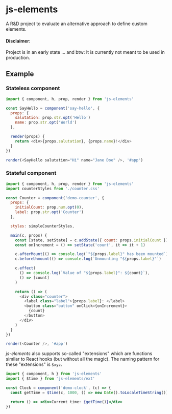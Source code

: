 # js-elements

A R&D project to evaluate an alternative approach to define custom elements.

#### Disclaimer:

Project is in an early state ...
and btw: It is currently not meant to be used in production.

## Example

### Stateless component

```js
import { component, h, prop, render } from 'js-elements'

const SayHello = component('say-hello', {
  props: {
    salutation: prop.str.opt('Hello')
    name: prop.str.opt('World')
  },

  render(props) {
    return <div>{props.salutation}, {props.name}!</div>
  }
})

render(<SayHello salutation="Hi" name="Jane Doe" />, '#app')
```

### Stateful component

```js
import { component, h, prop, render } from 'js-elements'
import counterStyles from './counter.css'

const Counter = component('demo-counter', {
  props: {
    initialCount: prop.num.opt(0),
    label: prop.str.opt('Counter')
  },

  styles: simpleCounterStyles,

  main(c, props) {
    const [state, setState] = c.addState({ count: props.initialCount })
    const onIncrement = () => setState('count', it => it + 1)

    c.afterMount(() => console.log(`"${props.label}" has been mounted`)
    c.beforeUnmount(() => console.log(`Unmounting "${props.label}"`)

    c.effect(
      () => console.log(`Value of "${props.label}": ${count}`),
      () => [count]
    )

    return () => (
      <div class="counter">
        <label class="label">{props.label}: </label>
        <button class="button" onClick={onIncrement}>
          {count}
        </button>
      </div>
    )
  }
})

render(<Counter />, '#app')
```

_js-elements_ also supports so-called "extensions" which are
functions similar to React hooks (but without all the magic).
The naming pattern for these "extensions" is `$xyz`.

```jsx
import { component, h } from 'js-elements'
import { $time } from 'js-elements/ext'

const Clock = component('demo-clock', (c) => {
  const getTime = $time(c, 1000, () => new Date().toLocaleTimeString())

  return () => <div>Current time: {getTime()}</div>
})
```
